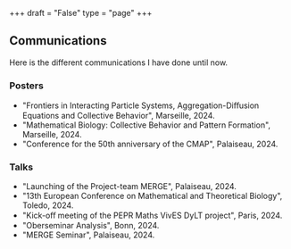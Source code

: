 +++
draft = "False"
type = "page"
+++
## Communications
Here is the different communications I have done until now.

### Posters
- "Frontiers in Interacting Particle Systems, Aggregation-Diﬀusion Equations and Collective
Behavior", Marseille, 2024.
- "Mathematical Biology: Collective Behavior and Pattern Formation", Marseille, 2024.
- "Conference for the 50th anniversary of the CMAP", Palaiseau, 2024.

### Talks
- "Launching of the Project-team MERGE", Palaiseau, 2024.
- "13th European Conference on Mathematical and Theoretical Biology", Toledo, 2024.
- "Kick-oﬀ meeting of the PEPR Maths VivES DyLT project", Paris, 2024.
- "Oberseminar Analysis", Bonn, 2024.
- "MERGE Seminar", Palaiseau, 2024.
